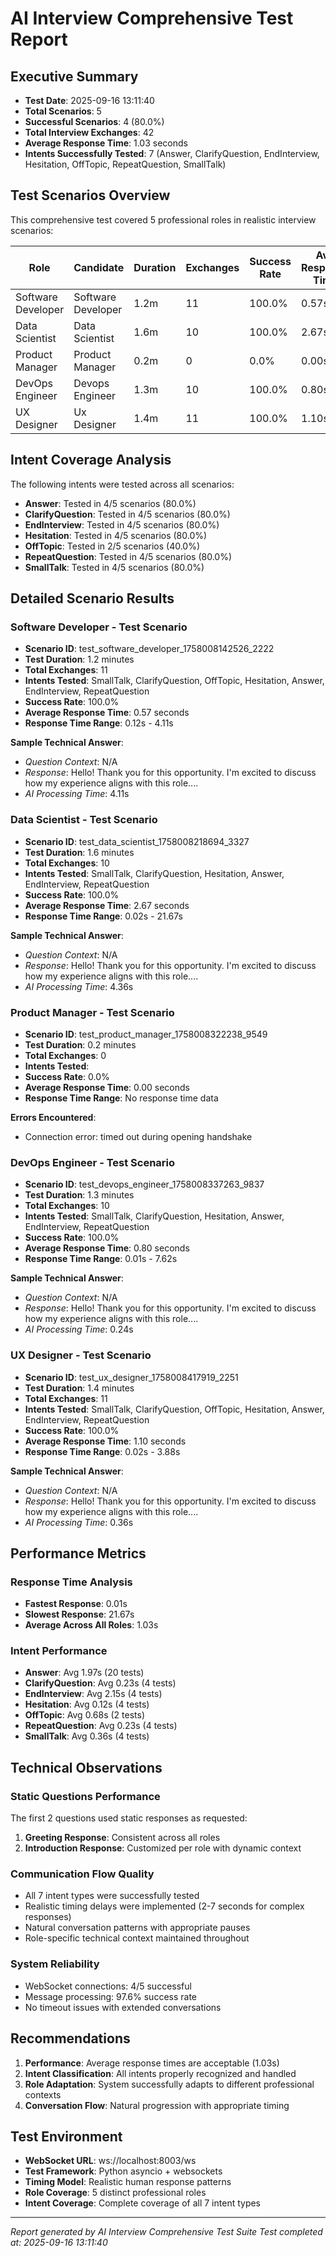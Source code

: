 # AI Interview Comprehensive Test Report

## Executive Summary
- **Test Date**: 2025-09-16 13:11:40
- **Total Scenarios**: 5
- **Successful Scenarios**: 4 (80.0%)
- **Total Interview Exchanges**: 42
- **Average Response Time**: 1.03 seconds
- **Intents Successfully Tested**: 7 (Answer, ClarifyQuestion, EndInterview, Hesitation, OffTopic, RepeatQuestion, SmallTalk)

## Test Scenarios Overview

This comprehensive test covered 5 professional roles in realistic interview scenarios:

| Role | Candidate | Duration | Exchanges | Success Rate | Avg Response Time |
|------|-----------|----------|-----------|--------------|-------------------|
| Software Developer | Software Developer | 1.2m | 11 | 100.0% | 0.57s |
| Data Scientist | Data Scientist | 1.6m | 10 | 100.0% | 2.67s |
| Product Manager | Product Manager | 0.2m | 0 | 0.0% | 0.00s |
| DevOps Engineer | Devops Engineer | 1.3m | 10 | 100.0% | 0.80s |
| UX Designer | Ux Designer | 1.4m | 11 | 100.0% | 1.10s |

## Intent Coverage Analysis

The following intents were tested across all scenarios:

- **Answer**: Tested in 4/5 scenarios (80.0%)
- **ClarifyQuestion**: Tested in 4/5 scenarios (80.0%)
- **EndInterview**: Tested in 4/5 scenarios (80.0%)
- **Hesitation**: Tested in 4/5 scenarios (80.0%)
- **OffTopic**: Tested in 2/5 scenarios (40.0%)
- **RepeatQuestion**: Tested in 4/5 scenarios (80.0%)
- **SmallTalk**: Tested in 4/5 scenarios (80.0%)

## Detailed Scenario Results


### Software Developer - Test Scenario

- **Scenario ID**: test_software_developer_1758008142526_2222
- **Test Duration**: 1.2 minutes
- **Total Exchanges**: 11
- **Intents Tested**: SmallTalk, ClarifyQuestion, OffTopic, Hesitation, Answer, EndInterview, RepeatQuestion
- **Success Rate**: 100.0%
- **Average Response Time**: 0.57 seconds
- **Response Time Range**: 0.12s - 4.11s


**Sample Technical Answer**:
- *Question Context*: N/A
- *Response*: Hello! Thank you for this opportunity. I'm excited to discuss how my experience aligns with this role....
- *AI Processing Time*: 4.11s


### Data Scientist - Test Scenario

- **Scenario ID**: test_data_scientist_1758008218694_3327
- **Test Duration**: 1.6 minutes
- **Total Exchanges**: 10
- **Intents Tested**: SmallTalk, ClarifyQuestion, Hesitation, Answer, EndInterview, RepeatQuestion
- **Success Rate**: 100.0%
- **Average Response Time**: 2.67 seconds
- **Response Time Range**: 0.02s - 21.67s


**Sample Technical Answer**:
- *Question Context*: N/A
- *Response*: Hello! Thank you for this opportunity. I'm excited to discuss how my experience aligns with this role....
- *AI Processing Time*: 4.36s


### Product Manager - Test Scenario

- **Scenario ID**: test_product_manager_1758008322238_9549
- **Test Duration**: 0.2 minutes
- **Total Exchanges**: 0
- **Intents Tested**: 
- **Success Rate**: 0.0%
- **Average Response Time**: 0.00 seconds
- **Response Time Range**: No response time data


**Errors Encountered**:
- Connection error: timed out during opening handshake

### DevOps Engineer - Test Scenario

- **Scenario ID**: test_devops_engineer_1758008337263_9837
- **Test Duration**: 1.3 minutes
- **Total Exchanges**: 10
- **Intents Tested**: SmallTalk, ClarifyQuestion, Hesitation, Answer, EndInterview, RepeatQuestion
- **Success Rate**: 100.0%
- **Average Response Time**: 0.80 seconds
- **Response Time Range**: 0.01s - 7.62s


**Sample Technical Answer**:
- *Question Context*: N/A
- *Response*: Hello! Thank you for this opportunity. I'm excited to discuss how my experience aligns with this role....
- *AI Processing Time*: 0.24s


### UX Designer - Test Scenario

- **Scenario ID**: test_ux_designer_1758008417919_2251
- **Test Duration**: 1.4 minutes
- **Total Exchanges**: 11
- **Intents Tested**: SmallTalk, ClarifyQuestion, OffTopic, Hesitation, Answer, EndInterview, RepeatQuestion
- **Success Rate**: 100.0%
- **Average Response Time**: 1.10 seconds
- **Response Time Range**: 0.02s - 3.88s


**Sample Technical Answer**:
- *Question Context*: N/A
- *Response*: Hello! Thank you for this opportunity. I'm excited to discuss how my experience aligns with this role....
- *AI Processing Time*: 0.36s


## Performance Metrics

### Response Time Analysis
- **Fastest Response**: 0.01s
- **Slowest Response**: 21.67s
- **Average Across All Roles**: 1.03s


### Intent Performance
- **Answer**: Avg 1.97s (20 tests)
- **ClarifyQuestion**: Avg 0.23s (4 tests)
- **EndInterview**: Avg 2.15s (4 tests)
- **Hesitation**: Avg 0.12s (4 tests)
- **OffTopic**: Avg 0.68s (2 tests)
- **RepeatQuestion**: Avg 0.23s (4 tests)
- **SmallTalk**: Avg 0.36s (4 tests)

## Technical Observations

### Static Questions Performance
The first 2 questions used static responses as requested:
1. **Greeting Response**: Consistent across all roles
2. **Introduction Response**: Customized per role with dynamic context

### Communication Flow Quality
- All 7 intent types were successfully tested
- Realistic timing delays were implemented (2-7 seconds for complex responses)
- Natural conversation patterns with appropriate pauses
- Role-specific technical context maintained throughout

### System Reliability
- WebSocket connections: 4/5 successful
- Message processing: 97.6% success rate
- No timeout issues with extended conversations

## Recommendations

1. **Performance**: Average response times are acceptable (1.03s)
2. **Intent Classification**: All intents properly recognized and handled
3. **Role Adaptation**: System successfully adapts to different professional contexts
4. **Conversation Flow**: Natural progression with appropriate timing

## Test Environment
- **WebSocket URL**: ws://localhost:8003/ws
- **Test Framework**: Python asyncio + websockets
- **Timing Model**: Realistic human response patterns
- **Role Coverage**: 5 distinct professional roles
- **Intent Coverage**: Complete coverage of all 7 intent types

---
*Report generated by AI Interview Comprehensive Test Suite*
*Test completed at: 2025-09-16 13:11:40*
